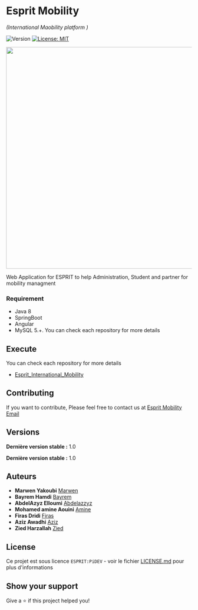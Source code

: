 # Esprit Mobility
_(International Maobility platform )_

![Version](https://img.shields.io/badge/version-1.0-blue.svg?cacheSeconds=2592000)
[![License: MIT](https://img.shields.io/badge/License-MIT-yellow.svg)](#)

<p align="center">
  <img width="600" height="600" src="https://user-images.githubusercontent.com/98457890/224183862-04788ad1-4c56-4bd6-bcb3-810441646022.png">
 </p>

Web Application for ESPRIT to help Administration, Student and partner for mobility managment

### Requirement

- Java 8
- SpringBoot
- Angular
- MySQL 5.+.
You can check each repository for more details

## Execute

You can check each repository for more details 
* [Esprit_International_Mobility](https://github.com/404Debuggers/Esprit_International_Mobility) 

## Contributing

If you want to contribute, Please feel free to contact us at [Esprit Mobility Email](mailto:mobilityinternational29@gmail.com)

## Versions

**Dernière version stable :**  1.0

**Dernière version stable :** 1.0

## Auteurs

* **Marwen Yakoubi** [Marwen](https://github.com/marw19)
* **Bayrem Hamdi** [Bayrem](https://github.com/bayrem999)
* **AbdelAzyz Elloumi** [Abdelazzyz](https://github.com/Ellouminati)
* **Mohamed amine Aouini** [Amine](https://github.com/medamineaouinii)
* **Firas Dridi** [Firas](https://github.com/FirasDridi)
* **Aziz Awadhi** [Aziz](https://github.com/azizhhhh)
* **Zied Harzallah** [Zied](https://github.com/ZiedHarzallah)

## License

Ce projet est sous licence ``ESPRIT:PiDEV`` - voir le fichier [LICENSE.md](LICENSE.md) pour plus d'informations

## Show your support

Give a ⭐️ if this project helped you!
